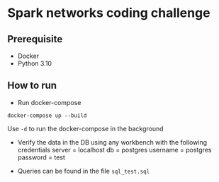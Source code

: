 # Spark networks coding challenge

## Prerequisite
- Docker
- Python 3.10

## How to run


- Run docker-compose
```
docker-compose up --build
```
Use `-d` to run the docker-compose in the background

- Verify the data in the DB using any workbench with the following credentials
server = localhost
db = postgres
username = postgres
password = test

- Queries can be found in the file `sql_test.sql`